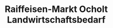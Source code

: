 ---
title: "Raiffeisen-Markt Ocholt Landwirtschaftsbedarf"
url: /westerstede/raiffeisen-markt-ocholt-landwirtschaftsbedarf/
shop: Warenhaus
---